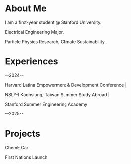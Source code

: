# About Me
I am a first-year student @ Stanford University. 

Electrical Engineering Major.

Particle Physics Research, Climate Sustainability.

# Experiences

--2024-- 

  Harvard Latina Empowerment & Development Conference
|
  
  NSLY-I Kaohsiung, Taiwan Summer Study Abroad
|
  
  Stanford Summer Engineering Academy

--2025--

# Projects 

ChemE Car 

First Nations Launch




